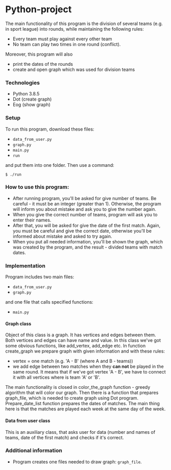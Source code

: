 # Python-project

The main functionality of this program is the division of several teams (e.g. in sport league) into rounds, while maintaining the following rules:
* Every team must play against every other team
* No team can play two times in one round (conflict).

Moreover, this program will also 
* print the dates of the rounds 
* create and open graph which was used for division teams

### Technologies
* Python 3.8.5
* Dot (create graph)
* Eog (show graph)

### Setup
To run this program, download these files:
* ```data_from_user.py```
* ```graph.py```
* ```main.py```
* ```run```

and put them into one folder. Then use a command:
```ssh
$ ./run
```

### How to use this program:
* After running program, you'll be asked for give number of teams. Be careful - it must be an integer (greater than 1). Otherwise, the program will inform you about mistake and ask you to give the number again.
* When you give the correct number of teams, program will ask you to enter their names.
* After that, you will be asked for give the date of the first match. Again, you must be careful and give the correct date, otherwise you'll be informed about mistake and asked to try again. 
* When you put all needed information, you'll be shown the graph, which was created by the program, and the result - divided teams with match dates.

### Implementation
Program includes two main files: 
* ```data_from_user.py```
* ```graph.py```

and one file that calls specified functions:
* ```main.py```

#### Graph class
Object of this class is a graph. It has vertices and edges between them. Both vertices and edges can have name and value.
In this class we've got some obvious functions, like add_vertex, add_edge etc.
In function create_graph we prepare graph with given information and with these rules:
* vertex  = one match (e.g. 'A - B' (where A and B - teams))
* we add edge between two matches when they **can not** be played in the same round. It means that if we've got vertex 'A - B', we have to connect it with all vertices where is team 'A' or 'B'.

The main functionality is closed in color_the_graph function - greedy algorithm that will color our graph.
Then there is a function that prepares graph_file, which is needed to create graph using Dot program.
Prepare_date_list function prepares the dates of matches. The main thing here is that the matches are played each week at the same day of the week.


#### Data from user class
This is an auxiliary class, that asks user for data (number and names of teams, date of the first match) and checks if it's correct.

### Additional information
* Program creates one files needed to draw graph: ```graph_file```. 
